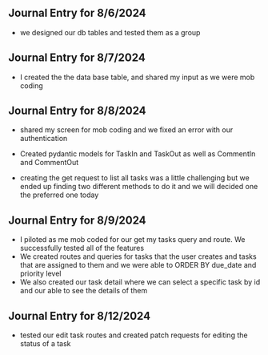 ## Journal Entry for 8/6/2024

-   we designed our db tables and tested them as a group

## Journal Entry for 8/7/2024

-   I created the the data base table, and shared my input as we were mob coding

## Journal Entry for 8/8/2024

-   shared my screen for mob coding and we fixed an error with our authentication
-   Created pydantic models for TaskIn and TaskOut as well as CommentIn and CommentOut

-   creating the get request to list all tasks was a little challenging but we ended up finding two different methods to do it and we will decided one the preferred one today

## Journal Entry for 8/9/2024

-   I piloted as me mob coded for our get my tasks query and route. We successfully tested all of the features
-   We created routes and queries for tasks that the user creates and tasks that are assigned to them and we were able to ORDER BY due_date and priority level
-   We also created our task detail where we can select a specific task by id and our able to see the details of them

## Journal Entry for 8/12/2024

-   tested our edit task routes and created patch requests for editing the status of a task
